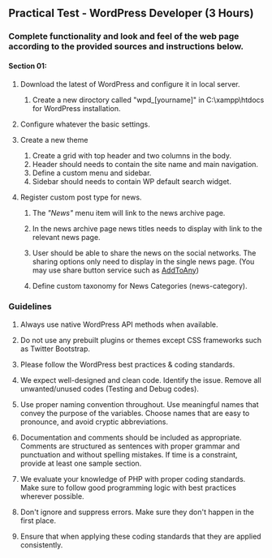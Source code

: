 ## Practical Test - WordPress Developer (3 Hours)

### Complete functionality and look and feel of the web page according to the provided sources and instructions below.

#### Section 01:

1. Download the latest of WordPress and configure it in local server.
    1. Create a new diroctory called "wpd_[yourname]" in C:\xampp\htdocs for WordPress installation.

2. Configure whatever the basic settings.

3. Create a new theme
    1. Create a grid with top header and two columns in the body.
    2. Header should needs to contain the site name and main navigation.
    3. Define a custom menu and sidebar.
    4. Sidebar should needs to contain WP default search widget.

4. Register custom post type for news.
    1. The *"News"* menu item will link to the news archive page.

    2. In the news archive page news titles needs to display with link to the relevant news page.

    3. User should be able to share the news on the social networks. The sharing options only need to display in the single news page. (You may use share button service such as [AddToAny](http://www.addtoany.com/buttons/for/website))

    4. Define custom taxonomy for News Categories (news-category).


### Guidelines

1. Always use native WordPress API methods when available.

2. Do not use any prebuilt plugins or themes except CSS frameworks such as Twitter Bootstrap.

3. Please follow the WordPress best practices & coding standards.

4. We expect well-designed and clean code. Identify the issue. Remove all unwanted/unused codes (Testing and Debug codes).

5. Use proper naming convention throughout. Use meaningful names that convey the purpose of the variables. Choose names that are easy to pronounce, and avoid cryptic abbreviations.

6. Documentation and comments should be included as appropriate. Comments are structured as sentences with proper grammar and punctuation and without spelling mistakes. If time is a constraint, provide at least one sample section.

7. We evaluate your knowledge of PHP with proper coding standards. Make sure to follow good programming logic with best practices wherever possible.

8. Don't ignore and suppress errors. Make sure they don't happen in the first place.

9. Ensure that when applying these coding standards that they are applied consistently.


